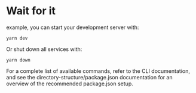 # Wait for it

example, you can start your development server with:

```
yarn dev

```
Or shut down all services with:


```
yarn down

```

For a complete list of available commands, refer to the CLI documentation, and see the directory-structure/package.json documentation for an overview of the recommended package.json setup.